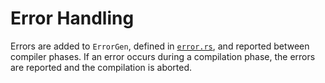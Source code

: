 # Error Handling #

Errors are added to `ErrorGen`, defined in [`error.rs`], and reported between compiler phases.
If an error occurs during a compilation phase, the errors are reported and the compilation is aborted.

[`error.rs`]: https://github.com/ejrgilbert/whamm/blob/master/src/common/error.rs
